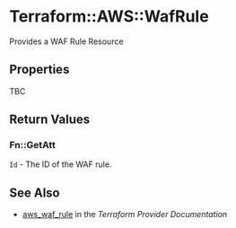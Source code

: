 # Terraform::AWS::WafRule

Provides a WAF Rule Resource

## Properties

TBC

## Return Values

### Fn::GetAtt

`Id` - The ID of the WAF rule.

## See Also

* [aws_waf_rule](https://www.terraform.io/docs/providers/aws/r/waf_rule.html) in the _Terraform Provider Documentation_